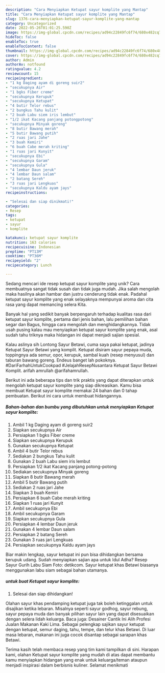 ```yaml
---
description: "Cara Menyiapkan Ketupat sayur komplite yang Mantap"
title: "Cara Menyiapkan Ketupat sayur komplite yang Mantap"
slug: 1376-cara-menyiapkan-ketupat-sayur-komplite-yang-mantap
category: Uncategorized
date: 2022-05-26T01:01:25.590Z
image: https://img-global.cpcdn.com/recipes/ad94c22849fc6f74/680x482cq70/ketupat-sayur-komplite-foto-resep-utama.jpg
hideToc: false
enableToc: true
enableTocContent: false
thumbnail: https://img-global.cpcdn.com/recipes/ad94c22849fc6f74/680x482cq70/ketupat-sayur-komplite-foto-resep-utama.jpg
cover: https://img-global.cpcdn.com/recipes/ad94c22849fc6f74/680x482cq70/ketupat-sayur-komplite-foto-resep-utama.jpg
author: Admin
authorAv: notfound
ratingvalue: 4.2
reviewcount: 15
recipeingredient:
- "1 kg Daging ayam di goreng suir2"
- "secukupnya Air"
- "1 bgks Fiber creme"
- "secukupnya Kerupuk"
- "secukupnya Ketupat"
- "4 butir Telor rebus"
- "2 bungkus Tahu kulit"
- "2 buah Labu siem iris lembut"
- "1/2 ikat Kacang panjang potongpotong"
- "secukupnya Minyak goreng"
- "8 butir Bawang merah"
- "5 butir Bawang putih"
- "2 ruas jari Jahe"
- "3 buah Kemiri"
- "6 buah Cabe merah kriting"
- "1 ruas jari Kunyit"
- "secukupnya Ebi"
- "secukupnya Garam"
- "secukupnya Gula"
- "4 lembar Daun jeruk"
- "4 lembar Daun salam"
- "2 batang Sereh"
- "3 ruas jari Lengkuas"
- "secukupnya Kaldu ayam jays"
recipeinstructions:

- "Selesai dan siap dinikmati!"
categories:
- Resep
tags:
- ketupat
- sayur
- komplite

katakunci: ketupat sayur komplite 
nutrition: 163 calories
recipecuisine: Indonesian
preptime: "PT13M"
cooktime: "PT36M"
recipeyield: "2"
recipecategory: Lunch

---
```





Sedang mencari ide resep ketupat sayur komplite yang unik? Cara membuatnya sangat tidak susah dan tidak juga mudah. Jika salah mengolah maka hasilnya akan hambar dan justru cenderung tidak enak. Padahal ketupat sayur komplite yang enak selayaknya mempunyai aroma dan cita rasa yang dapat memancing selera Kita.





Banyak hal yang sedikit banyak berpengaruh terhadap kualitas rasa dari ketupat sayur komplite, pertama dari jenis bahan, lalu pemilihan bahan segar dan Bagus, hingga cara mengolah dan menghidangkannya. Tidak usah pusing kalau mau menyiapkan ketupat sayur komplite yang enak,      asal sudah tahu triknya maka hidangan ini dapat menjadi sajian spesial.














Kalau aslinya sih Lontong Sayur Betawi, cuma saya pakai ketupat, jadinya Ketupat Sayur Betawi yang komplit. Ketupat disiram sayur pepaya muda, toppingnya ada semur, opor, kerupuk, sambal kuah (resep menyusul) dan taburan bawang goreng. Endeus banget lah pokoknya. #DariFarhahUntukCookpad #JelajahResepNusantara Ketupat Sayur Betawi Komplit. arifah amrullah @arifahamrullah.






Berikut ini ada beberapa tips dan trik praktis yang dapat diterapkan untuk mengolah ketupat sayur komplite yang siap dikreasikan. Kamu bisa membuat Ketupat sayur komplite memakai 24 bahan dan 0 tahap pembuatan. Berikut ini cara untuk membuat hidangannya.

<!--inarticleads1-->

##### Bahan-bahan dan bumbu yang dibutuhkan untuk menyiapkan Ketupat sayur komplite:

1. Ambil 1 kg Daging ayam di goreng suir2
1. Siapkan secukupnya Air
1. Persiapkan 1 bgks Fiber creme
1. Siapkan secukupnya Kerupuk
1. Gunakan secukupnya Ketupat
1. Ambil 4 butir Telor rebus
1. Sediakan 2 bungkus Tahu kulit
1. Gunakan 2 buah Labu siem iris lembut
1. Persiapkan 1/2 ikat Kacang panjang potong-potong
1. Sediakan secukupnya Minyak goreng
1. Siapkan 8 butir Bawang merah
1. Ambil 5 butir Bawang putih
1. Sediakan 2 ruas jari Jahe
1. Siapkan 3 buah Kemiri
1. Persiapkan 6 buah Cabe merah kriting
1. Siapkan 1 ruas jari Kunyit
1. Ambil secukupnya Ebi
1. Ambil secukupnya Garam
1. Siapkan secukupnya Gula
1. Persiapkan 4 lembar Daun jeruk
1. Gunakan 4 lembar Daun salam
1. Persiapkan 2 batang Sereh
1. Gunakan 3 ruas jari Lengkuas
1. Persiapkan secukupnya Kaldu ayam jays


Biar makin lengkap, sayur ketupat ini pun bisa dihidangkan bersama kerupuk udang. Sudah menyiapkan sajian apa untuk Idul Adha? Resep Sayur Gurih Labu Siam Foto: detikcom. Sayur ketupat khas Betawi biasanya menggunakan labu siam sebagai bahan utamanya. 

<!--inarticleads2-->

#####  untuk buat Ketupat sayur komplite:


1. Selesai dan siap dihidangkan!

Olahan sayur khas pendamping ketupat juga tak boleh ketinggalan untuk disajikan ketika lebaran. Misalnya seperti sayur godhog, sayur rebung, sayur pepaya muda dan banyak pilihan sayur lain yang dapat disesuaikan dengan selera lidah keluarga. Baca juga: Desainer Cantik Ini Alih Profesi Jualan Makanan Kaki Lima. Sebagai pelengkap sajikan sayur ketupat dengan ketupat, semur daging, tahu, tempe, dan telur khas Betawi. Di luar masa lebaran, makanan ini juga cocok disantap sebagai sarapan khas Betawi. 

Terima kasih telah membaca resep yang tim kami tampilkan di sini. Harapan kami, olahan Ketupat sayur komplite yang mudah di atas dapat membantu kamu menyiapkan hidangan yang enak untuk keluarga/teman ataupun menjadi inspirasi dalam berbisnis kuliner. Selamat menikmati
